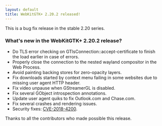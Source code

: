 ```yaml
---
layout: default
title: WebKitGTK+ 2.20.2 released!
---
```


This is a bug fix release in the stable 2.20 series.

### What's new in the WebKitGTK+ 2.20.2 release?

 - Do TLS error checking on GTlsConnection::accept-certificate to finish the load earlier in case of errors.
 - Properly close the connection to the nested wayland compositor in the Web Process.
 - Avoid painting backing stores for zero-opacity layers.
 - Fix downloads started by context menu failing in some websites due to missing user agent HTTP header.
 - Fix video unpause when GStreamerGL is disabled.
 - Fix several GObject introspection annotations.
 - Update user agent quiks to fix Outlook.com and Chase.com.
 - Fix several crashes and rendering issues.
 - Security fixes: [CVE-2018-4200](https://cve.mitre.org/cgi-bin/cvename.cgi?name=CVE-2018-4200).

Thanks to all the contributors who made possible this release.
